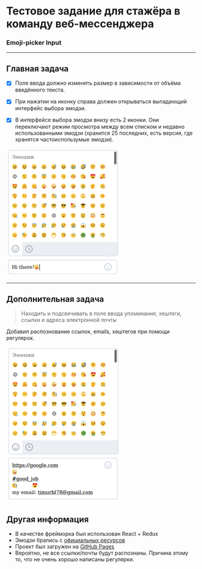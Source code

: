 # Тестовое задание для стажёра в команду веб-мессенджера
### Emoji-picker Input

---
## Главная задача

- [x] Поле ввода должно изменять размер в зависимости от объёма введённого текста.

- [x] При нажатии на иконку справа должен открываться выпадающий интерфейс выбора эмодзи.

- [x] В интерфейсе выбора эмодзи внизу есть 2 иконки. Они переключают режим просмотра между всем списком и недавно использованными эмодзи (хранится 25 последних, есть версия, где хранятся частоиспользумые эмодзи).

![Результат](./images/emoji-picker.png)

---

## Дополнительная задача

> Находить и подсвечивать в поле ввода упоминания, хештеги, ссылки и адреса электронной почты

Добавил распознование ссылок, emails, хештегов при помощи регулярок.

![Результат](./images/highlight.png)

## Другая информация

* В качестве фрейморка был использован React + Redux
* Эмодзи брались с [официальных ресурсов](https://github.com/Chaptykov/VKFrontendTask/blob/main/sections.json)
* Проект был загружен на [GitHub Pages](https://timurbl78.github.io/vk-emoji-input/)
* Вероятно, не все ссылки/почты будут распознаны. Причина этому то, что не очень хорошо написаны регулярки.
